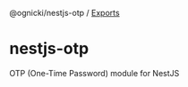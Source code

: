 @ognicki/nestjs-otp / [Exports](modules.md)

# nestjs-otp
OTP (One-Time Password) module for NestJS
